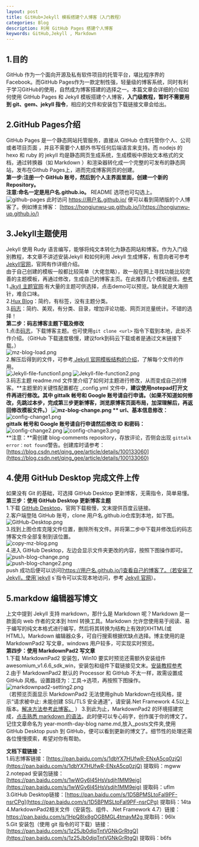 ```yaml
---
layout: post
title: GitHub+Jekyll 模板搭建个人博客（入门教程）
categories: Blog
description: 利用 GitHub Pages 搭建个人博客
keywords: GitHub,Jekyll , Markdown
---
```

## 1.目的 ##

GitHub 作为一个面向开源及私有软件项目的托管平台，堪比程序界的Facebook。而GitHub Pages作为一款定制性强，轻量级的博客系统，同时有利于学习GitHub的使用，自然成为博客搭建的选择之一。本篇文章会详细的介绍如何使用 GitHub Pages 和 Jekyll 模板搭建个人博客，**入门级教程，暂时不需要用到 git、gem、jekyll 指令**，相应的文件和安装包下载链接文章会给出。
## 2.GitHub Pages介绍 ## 
GitHub Pages 是一个静态网站托管服务，直接从 GitHub 仓库托管你个人、公司或者项目页面 ，并且不需要个人额外书写任何后端语言来支持。而 nodejs 的 hexo 和 ruby 的 jekyll 均是静态网页生成系统，生成模板中原始文本格式的文档，通过转换器（如 Markdown ）和渲染器转化成一个完整的可发布的静态网站，发布在Github Pages上，进而完成博客网页的创建。    
**第一步:注册一个 GitHub 账号，然后到个人主界面里面，创建一个新的 Repository。**      
**注意:命名一定是用户名.github.io。** README 选项也可勾选上。    
![github-pages](/images/blog/github-pages.png)
此时访问 https://用户名.github.io/ 便可以看到简陋版的个人博客了。例如博主博客： [https://hongjunwu-up.github.io/](https://hongjunwu-up.github.io/)
## 3.Jekyll主题使用 ##
Jekyll 使用 Rudy 语言编写，能够将纯文本转化为静态网站和博客。作为入门级别教程，本文章不讲述安装Jekyll 和如何利用 Jekyll 生成博客，有意向者可参考[Jekyll官网](https://www.jekyll.com.cn/)，官网有作详细介绍。  
由于自己创建的模板一般都比较简单（大佬忽略），故一般在网上寻找功能比较完善的主题模板，再通过修改，生成自己的博客主页。在此推荐几个模板途径。[参考](https://blog.csdn.net/chen_z_p/article/details/103132625)    
1.[Jkyll 主题官网](http://jekyllthemes.org/):有大量的主题可供选择，点击demo可以预览。缺点就是大海捞针，难合口味。    
2.[Hux Blog](https://github.com/Huxpro/huxpro.github.io)：简约，有标签，没有主题分类。  
3.[码志](https://github.com/mzlogin/mzlogin.github.io)：简约、美观，有分类、目录，增加评论功能、网页浏览量统计。不错的选择！  
**第二步：码志博客主题下载及修改**  
1.点击[码志](https://github.com/mzlogin/mzlogin.github.io)，下载博客主题。也可使用`git clone <url>` 指令下载到本地，此处不作介绍。（GitHub 下载速度极慢，建议fork到码云下载或者是通过文末链接下载。）    
![mz-blog-load.png](/images/blog/mz-blog-load.png)  
2.解压后得到的文件，可参考[ Jekyll 官网模板结构的介绍](https://www.jekyll.com.cn/docs/structure/)，了解每个文件的作用。  
![Jekyll-file-function1.png](/images/blog/Jekyll-file-function1.png)
![Jekyll-file-function2.png](/images/blog/Jekyll-file-function2.png)   
3.码志主题 readme.md 文件里介绍了如何对主题进行修改，从而变成自己的博客。**主题里的关键性配置都在 _config.yml 文件中，**建议使用notepad打开文件再进行修改。其中 gittalk 帐号和 Google 账号请自行申请。（如果不知道如何修改，先跳过本步，完成第三步更新博客，浏览原博客页面布局，加深理解后，再返回修改模板文件。）
![mz-blog-change.png](/images/blog/mz-blog-change.png) ** 
url、基本信息修改：**
![config-change1.png](/images/blog/config-change1.png)  
**gittalk 帐号和 Google 账号请自行申请然后修改 ID 和密码：**
![config-change2.png](/images/blog/config-change2.png)
![config-change3.png](/images/blog/config-change3.png)   
**注意：**需创建 blog-comments repository，存放评论，否侧会出现 `gittalk error：not found`警告。创建库时请参考：[https://blog.csdn.net/qing_gee/article/details/100133060](https://blog.csdn.net/qing_gee/article/details/100133060)
## 4.使用 GitHub Desktop 完成文件上传  ##
如果没有 Git 的基础，可选择 GitHub Desktop 更新博客，无需指令，简单易懂。  
**第三步：使用 GitHub Desktop 更新博客主题**  
1.下载 [GitHub Desktop](https://desktop.github.com/)，官网下载极慢，文末提供百度云链接。  
2.客户端登陆 GitHub 账号，clone 用户名.github.io仓库到本地，如下图。  
![GitHub-Desktop.png](/images/blog/GitHub-Desktop.png)  
3.找到上图仓库克隆文件位置，删除所有文件。并将第二步中下载并修改后的码志博客文件全部复制到该位置。  
![copy-mz-blog.png](/images/blog/copy-mz-blog.png)  
4.进入 GitHub Desktop，左边会显示文件夹更改的内容，按照下图操作即可。  
![push-blog-change.png](/images/blog/push-blog-change.png)  
![push-blog-change2.png](/images/blog/push-blog-change2.png)    
push 成功后便可以访问[https://用户名.github.io/]查看自己的博客了。（若安装了Jekyll，使用`jekyll s`指令可以实现本地访问，参考 [Jekyll 官网](https://www.jekyll.com.cn/)）。  
## 5.markdow 编辑器写博文 ##
上文中提到 Jekyll 支持 markdown，那什么是 Markdown 呢？Markdown 是一款面向 web 作者的文本到 html 转换工具。Markdown 允许您使用易于阅读、易于编写的纯文本格式进行编写，然后将其转换为结构上有效的XHTML(或HTML)。Markdown 编辑器众多，可自行搜索根据优缺点选择。博主使用的是 MarkdownPad2 写文章，windows 用户较多，可实现实时预览。  
**第四步：使用 MarkdownPad2 写文章**  
1.下载 MarkdownPad2 安装包，Win10 要实时预览还需额外安装组件 awesomium_v1.6.6_sdk_win，安装包和组件下载链接见文末。[安装教程参考](https://www.jianshu.com/p/1745a7f53404  )  
2.由于 MarkdownPad2 默认的 Processor 和 GitHub 不太一样，故需设置成 GitHub 风格。设置路径为：工具->选项，再按照下图操作。
![markdownpad2-setting2.png](/images/blog/markdownpad2-setting2.png)    
（若预览页面显示 MarkdownPad2 无法使用gihub Markdown在线风格，提示“请求被中止: 未能创建 SSL/TLS 安全通道”，请安装.Net Framework 4.5以上版本。[解决方法参考此博客。](https://blog.csdn.net/qq18938308968/article/details/86243272) ） 
3.到此为止，MarkdownPad2 的环境搭建完成，[点击熟悉 markdown 的语法](https://www.jianshu.com/p/e9840793d8c2)。此时便可以专心码字，创作属于你的博文了。
记住文章命名为 year-month-day-blog name.md,放入_posts文件夹,使用 GitHub Desktop push 到 GitHub，便可以看到更新的博文了。细节性的处理还需各位慢慢摸索，希望对你有帮助。

**文档下载链接：**  
1.码志博客链接：[https://pan.baidu.com/s/1dbYX7HUfwR-ENxA5cq0zjQ](https://pan.baidu.com/s/1dbYX7HUfwR-ENxA5cq0zjQ)  提取码：mgww  
2.notepad 安装包链接：[https://pan.baidu.com/s/1wWGy6l45HsVsdjh1MM9eig](https://pan.baidu.com/s/1wWGy6l45HsVsdjh1MM9eig)   提取码：uflm    
3.GitHub Desktop链接：[https://pan.baidu.com/s/1D5BPMSLtoFal9PF-nsrCPg](https://pan.baidu.com/s/1D5BPMSLtoFal9PF-nsrCPg)   提取码：14ta    
4.MarkdownPad2相关文件（安装包、组件、.Net Framework 4.7）链接：[https://pan.baidu.com/s/1HpQ8Ix8gOGBMGL4tmayM2g   ](https://pan.baidu.com/s/1HpQ8Ix8gOGBMGL4tmayM2g   )提取码：96lx    
5.Git 安装包（使用 git 指令的可下载）链接：[https://pan.baidu.com/s/1z25Jb0djqTntVGNkGrRtgQ](https://pan.baidu.com/s/1z25Jb0djqTntVGNkGrRtgQ)  提取码：b6fs

